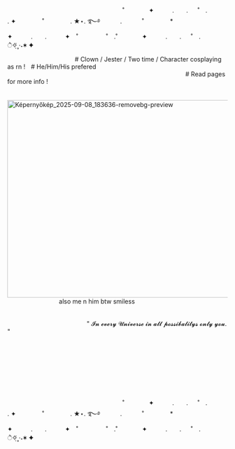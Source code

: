 
                             ˚　　　　✦　　　.　　. 　 ˚　.　　　　　 . ✦　　　 　˚　　　　 . ★⋆. ࿐࿔ 
　　　.   　　˚　　 　　*　　 　　✦　　　.　　.　　　✦　˚ 　　　　 ˚　.˚　　　　✦　　　.　　. 　 ˚　.　　　　 　　 　　　　        ੈ✧̣̇˳·˖✶   ✦　　

                 # Clown / Jester / Two time / Character cosplaying as rn !   # He/Him/His prefered
                                     
                   # Read pages for more info !                 
                               
                                 <img width="552" height="452" alt="Képernyőkép_2025-09-08_183636-removebg-preview" src="https://github.com/user-attachments/assets/013b1508-e52a-4021-ad97-a83ba9a0ec59" />
             also me n him btw smiless
                                                                                                                                  " 𝓘𝓷 𝓮𝓿𝓮𝓻𝔂 𝓤𝓷𝓲𝓿𝓮𝓻𝓼𝓮 𝓲𝓷 𝓪𝓵𝓵 𝓹𝓸𝓼𝓼𝓲𝓫𝓪𝓵𝓲𝓽𝔂𝓼 𝓸𝓷𝓵𝔂 𝔂𝓸𝓾. "


                               



                                             
                                                                                                                                                                

                             ˚　　　　✦　　　.　　. 　 ˚　.　　　　　 . ✦　　　 　˚　　　　 . ★⋆. ࿐࿔ 
　　　.   　　˚　　 　　*　　 　　✦　　　.　　.　　　✦　˚ 　　　　 ˚　.˚　　　　✦　　　.　　. 　 ˚　.　　　　 　　 　　　　        ੈ✧̣̇˳·˖✶   ✦　　
